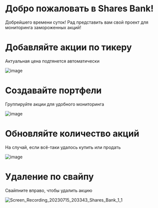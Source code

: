 # Добро пожаловать в Shares Bank!

Добрейшего времени суток! Рад представить вам свой проект для мониторинга замороженных акций!

# Добавляйте акции по тикеру

Актуальная цена подтянется автоматически

![image](https://github.com/RjvPivs/Shares-bank/assets/74093174/bb3675eb-433b-498b-b631-dba6f0ec641f)

# Создавайте портфели

Группируйте акции для удобного мониторинга

![image](https://github.com/RjvPivs/Shares-bank/assets/74093174/77a7a26b-34fa-4fa6-873f-53a416ac8896)


# Обновляйте количество акций

На случай, если всё-таки удалось купить или продать

![image](https://github.com/RjvPivs/Shares-bank/assets/74093174/ab4255d8-f876-4517-93ec-cdf07b77d36c)

# Удаление по свайпу

Свайпните вправо, чтобы удалить акцию

![Screen_Recording_20230715_203343_Shares_Bank_1_1](https://github.com/RjvPivs/Shares-bank/assets/74093174/4b3b2dd6-57be-4303-a55c-e23804c5ba0e)


